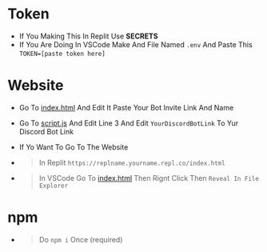 # Token
- If You Making This In Replit Use **SECRETS**
- If You Are Doing In VSCode Make And File Named `.env` And Paste This
```TOKEN=[paste token here]```
# Website
- Go To [index.html](/website/index.html)
And Edit It Paste Your Bot Invite Link And Name
- Go To [script.js](./website/script.js) And Edit Line 3 And Edit `YourDiscordBotLink` To Yur Discord Bot Link
- If Yo Want To Go To The Website 

- > In Replit `https://replname.yourname.repl.co/index.html`
- > In VSCode Go To [index.html](./website/index.html) Then Rignt Click Then `Reveal In File Explorer`
# npm
- > Do `npm i` Once (required)